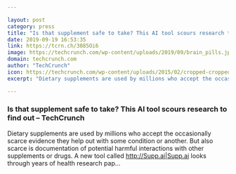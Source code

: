 ```yaml
---

layout: post
category: press
title: "Is that supplement safe to take? This AI tool scours research to find out"
date: 2019-09-19 16:53:35
link: https://tcrn.ch/3085Oi6
image: https://techcrunch.com/wp-content/uploads/2019/09/brain_pills.jpg?w=534
domain: techcrunch.com
author: "TechCrunch"
icon: https://techcrunch.com/wp-content/uploads/2015/02/cropped-cropped-favicon-gradient.png?w=180
excerpt: "Dietary supplements are used by millions who accept the occasionally scarce evidence they help out with some condition or another. But also scarce is documentation of potential harmful interactions with other supplements or drugs. A new tool called <http://Supp.ai|Supp.ai> looks through years of health research pap…"

---
```


### Is that supplement safe to take? This AI tool scours research to find out – TechCrunch

Dietary supplements are used by millions who accept the occasionally scarce evidence they help out with some condition or another. But also scarce is documentation of potential harmful interactions with other supplements or drugs. A new tool called <http://Supp.ai|Supp.ai> looks through years of health research pap…